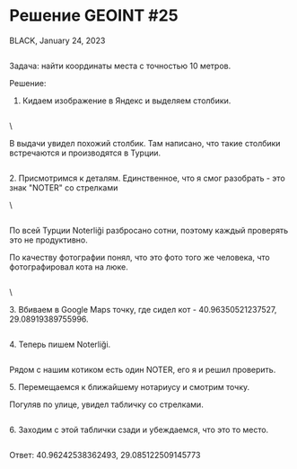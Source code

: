 # Решение GEOINT #25

BLACK, January 24, 2023

<figure><img src="https://telegra.ph/file/15f3bedda768ad6084f06.jpg" alt=""><figcaption></figcaption></figure>

Задача: найти координаты места с точностью 10 метров.

Решение:

1. Кидаем изображение в Яндекс и выделяем столбики.

<figure><img src="https://telegra.ph/file/6418eee71000c62589ae4.png" alt=""><figcaption></figcaption></figure>

\


В выдачи увидел похожий столбик. Там написано, что такие столбики встречаются и производятся в Турции.

<figure><img src="https://telegra.ph/file/03773951593999e574479.png" alt=""><figcaption></figcaption></figure>

2\. Присмотримся к деталям. Единственное, что я смог разобрать - это знак "NOTER" со стрелками

\


<figure><img src="https://telegra.ph/file/52e679e8ee8eb1d08120a.png" alt=""><figcaption></figcaption></figure>

По всей Турции Noterliği разбросано сотни, поэтому каждый проверять это не продуктивно.

По качеству фотографии понял, что это фото того же человека, что фотографировал кота на люке.

<figure><img src="https://telegra.ph/file/dc79c19e54c589baa2116.jpg" alt=""><figcaption></figcaption></figure>

\


3\. Вбиваем в Google Maps точку, где сидел кот - 40.96350521237527, 29.08919389755996.

<figure><img src="https://telegra.ph/file/b83d0a6e6619f8d4d0038.png" alt=""><figcaption></figcaption></figure>

4\. Теперь пишем Noterliği.

<figure><img src="https://telegra.ph/file/792bcb19d896ef6884b7d.png" alt=""><figcaption></figcaption></figure>

Рядом с нашим котиком есть один NOTER, его я и решил проверить.

5\. Перемещаемся к ближайшему нотариусу и смотрим точку.

Погуляв по улице, увидел табличку со стрелками.

<figure><img src="https://telegra.ph/file/0f05a9a5c7b88c47b388d.png" alt=""><figcaption></figcaption></figure>

6\. Заходим с этой таблички сзади и убеждаемся, что это то место.

<figure><img src="https://telegra.ph/file/df9e7c285daa7d3c3ec07.png" alt=""><figcaption></figcaption></figure>

Ответ: 40.96242538362493, 29.085122509145773
